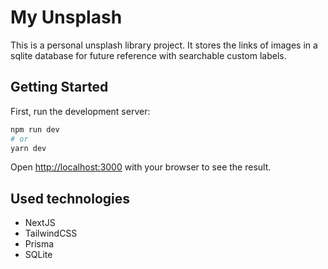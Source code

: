 # My Unsplash

This is a personal unsplash library project. It stores the links of images in a sqlite database for future reference with searchable custom labels.

## Getting Started

First, run the development server:

```bash
npm run dev
# or
yarn dev
```

Open [http://localhost:3000](http://localhost:3000) with your browser to see the result.

## Used technologies

-   NextJS
-   TailwindCSS
-   Prisma
-   SQLite

